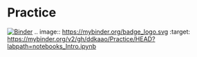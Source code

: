 # Practice
[![Binder](https://mybinder.org/badge_logo.svg)](https://mybinder.org/v2/gh/ddkaao/Practice/HEAD?labpath=notebooks_Intro.ipynb)
.. image:: https://mybinder.org/badge_logo.svg
 :target: https://mybinder.org/v2/gh/ddkaao/Practice/HEAD?labpath=notebooks_Intro.ipynb
